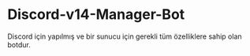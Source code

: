 # Discord-v14-Manager-Bot
Discord için yapılmış ve bir sunucu için gerekli tüm özelliklere sahip olan botdur.
